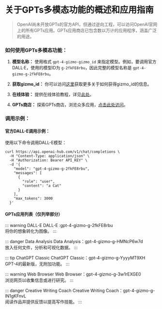 
# 关于GPTs多模态功能的概述和应用指南

> OpenAI尚未开放GPTs的官方API，但通过逆向工程，可以访问OpenAI官网上的所有GPTs应用。GPTs应用商店已包含数以万计的应用程序，涵盖广泛的用途。

### 如何使用GPTs多模态功能：

1. **模型名称：** 使用格式 `gpt-4-gizmo-gizmo_id` 来指定模型。例如，要调用官方DALL·E，使用的模型ID为 `g-2fkFE8rbu`，因此完整的模型名称是 `gpt-4-gizmo-g-2fkFE8rbu`。

2. **获取gizmo_id：** 你可以访问[这里](/faq/8)获取更多关于如何获得gizmo_id的信息。

3. **在线体验：** 提供在线体验教程，详见[此处](/faq/9)。

4. **GPTs商店：** 探索GPTs商店，浏览众多应用，[点击此处访问](https://www.gptshunter.com/)。

### 调用示例：

#### 官方DALL-E调用示例：

使用以下命令调用DALL-E模型：

```shell
curl https://api.openai-hub.com/v1/chat/completions \
  -H "Content-Type: application/json" \
  -H "Authorization: Bearer API_KEY" \
  -d '{
    "model": "gpt-4-gizmo-g-2fkFE8rbu",
    "messages": [
      {
        "role": "user",
        "content": "a Cat"
      }
    ],
    "max_tokens": 3000
  }'
```


#### GPTs应用列表（仅列举部分） 

::: warning DALL-E
DALL-E :gpt-4-gizmo-g-2fkFE8rbu\
将你的想象转化为图像。
:::

::: danger Data Analysis
Data Analysis：gpt-4-gizmo-g-HMNcP6w7d\
放入任何文件，分析和可视化数据。
:::

::: tip ChatGPT Classic
ChatGPT Classic：gpt-4-gizmo-g-YyyyMT9XH\
GPT-4的最新版，无附加功能。
::: 


::: warning Web Browser
Web Browser：gpt-4-gizmo-g-3w1rEXGE0\
浏览网页以收集信息或进行研究。
::: 

::: danger Creative Writing Coach
Creative Writing Coach：gpt-4-gizmo-g-lN1gKFnvL\
 阅读作品并提供反馈以提高写作技能。
::: 